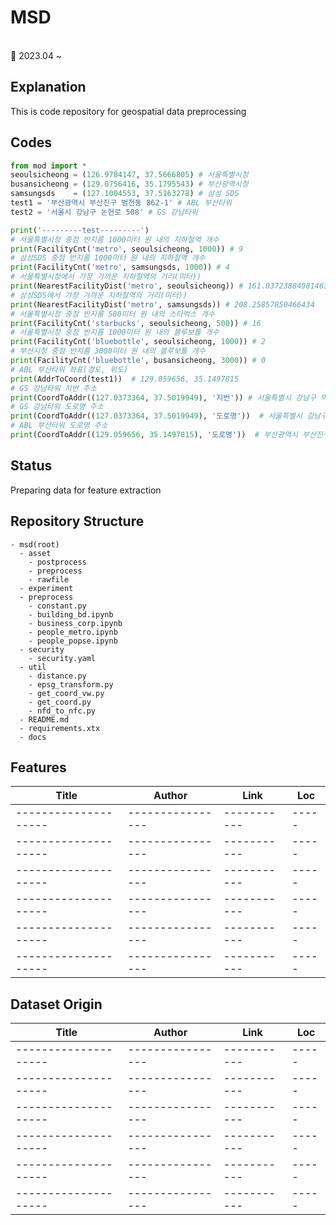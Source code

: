 
# MSD
<br/>
📆 2023.04 ~ 
<br>

## Explanation
This is code repository for geospatial data preprocessing

## Codes



```python
from mod import *
seoulsicheong = (126.9784147, 37.5666805) # 서울특별시청
busansicheong = (129.0756416, 35.1795543) # 부산광역시청
samsungsds    = (127.1004553, 37.5163278) # 삼성 SDS
test1 = '부산광역시 부산진구 범천동 862-1' # ABL 부산타워
test2 = '서울시 강남구 논현로 508' # GS 강남타워

print('---------test---------')
# 서울특별시청 중점 반지름 1000미터 원 내의 지하철역 개수
print(FacilityCnt('metro', seoulsicheong, 1000)) # 9
# 삼성SDS 중점 반지름 1000미터 원 내의 지하철역 개수
print(FacilityCnt('metro', samsungsds, 1000)) # 4 
# 서울특별시청에서 가장 가까운 지하철역의 거리(미터))
print(NearestFacilityDist('metro', seoulsicheong)) # 161.03723884981463
# 삼성SDS에서 가장 가까운 지하철역의 거리(미터))
print(NearestFacilityDist('metro', samsungsds)) # 208.25857850466434
# 서울특별시청 중점 반지름 500미터 원 내의 스타벅스 개수
print(FacilityCnt('starbucks', seoulsicheong, 500)) # 16
# 서울특별시청 중점 반지름 1000미터 원 내의 블루보틀 개수
print(FacilityCnt('bluebottle', seoulsicheong, 1000)) # 2
# 부산시청 중점 반지름 3000미터 원 내의 블루보틀 개수
print(FacilityCnt('bluebottle', busansicheong, 3000)) # 0
# ABL 부산타워 좌표(경도, 위도)
print(AddrToCoord(test1))  # 129.059656, 35.1497815
# GS 강남타워 지번 주소
print(CoordToAddr((127.0373364, 37.5019949), '지번')) # 서울특별시 강남구 역삼동 679-1
# GS 강남타워 도로명 주소
print(CoordToAddr((127.0373364, 37.5019949), '도로명'))  # 서울특별시 강남구 논현로 508
# ABL 부산타워 도로명 주소
print(CoordToAddr((129.059656, 35.1497815), '도로명'))  # 부산광역시 부산진구 중앙대로 640

```

## Status

Preparing data for feature extraction



## Repository Structure

```text
- msd(root)
  - asset
    - postprocess
    - preprocess
    - rawfile
  - experiment
  - preprocess
    - constant.py
    - building_bd.ipynb
    - business_corp.ipynb
    - people_metro.ipynb
    - people_popse.ipynb
  - security
    - security.yaml
  - util
    - distance.py
    - epsg_transform.py
    - get_coord_vw.py
    - get_coord.py
    - nfd_to_nfc.py
  - README.md
  - requirements.xtx
  - docs
```

## Features
| Title              | Author         | Link      | Loc
|--------------------|----------------|-----------|-----  |
|--------------------|----------------|-----------|-----  |
|--------------------|----------------|-----------|-----  |
|--------------------|----------------|-----------|-----  |
|--------------------|----------------|-----------|-----  |
|--------------------|----------------|-----------|-----  |
|--------------------|----------------|-----------|-----  |

<!-- 
ADM_SECT_C,idx,pnu,rlgcd,linm,bun,ji,naroadcd,namainbun,nasubbun,x,y,platarea,archarea,bcrat,totarea,vlrat,heit,grndflrcnt,ugrndflrcnt,rideuseelvtcnt,emgenuseelvtcnt,useaprday,2019,2020,2021,2022,x_5179,y_5179,index_right,geometry_grids -->

## Dataset Origin

| Title              | Author         | Link      | Loc
|--------------------|----------------|-----------|-----  |
|--------------------|----------------|-----------|-----  |
|--------------------|----------------|-----------|-----  |
|--------------------|----------------|-----------|-----  |
|--------------------|----------------|-----------|-----  |
|--------------------|----------------|-----------|-----  |
|--------------------|----------------|-----------|-----  |